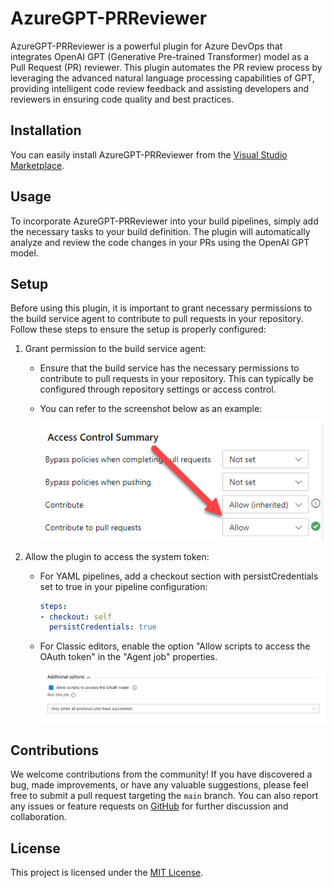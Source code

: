 # AzureGPT-PRReviewer

AzureGPT-PRReviewer is a powerful plugin for Azure DevOps that integrates OpenAI GPT (Generative Pre-trained Transformer) model as a Pull Request (PR) reviewer. This plugin automates the PR review process by leveraging the advanced natural language processing capabilities of GPT, providing intelligent code review feedback and assisting developers and reviewers in ensuring code quality and best practices.

## Installation

You can easily install AzureGPT-PRReviewer from the [Visual Studio Marketplace](https://marketplace.visualstudio.com/manage/publishers/azuregpt-prreviewer).

## Usage

To incorporate AzureGPT-PRReviewer into your build pipelines, simply add the necessary tasks to your build definition. The plugin will automatically analyze and review the code changes in your PRs using the OpenAI GPT model.

## Setup

Before using this plugin, it is important to grant necessary permissions to the build service agent to contribute to pull requests in your repository. Follow these steps to ensure the setup is properly configured:

1. Grant permission to the build service agent:
   - Ensure that the build service has the necessary permissions to contribute to pull requests in your repository. This can typically be configured through repository settings or access control.
   - You can refer to the screenshot below as an example:
   
     ![contribute_to_pr](https://github.com/shailesh/AzureGPT-PRReviewer/blob/main/images/contribute_to_pr.png?raw=true)

2. Allow the plugin to access the system token:
   - For YAML pipelines, add a checkout section with persistCredentials set to true in your pipeline configuration:
   
     ```yaml
     steps:
     - checkout: self
       persistCredentials: true
     ```
     
   - For Classic editors, enable the option "Allow scripts to access the OAuth token" in the "Agent job" properties.
   
     ![allow_access_token](https://github.com/shailesh/AzureGPT-PRReviewer/blob/main/images/allow_access_token.png?raw=true)

## Contributions

We welcome contributions from the community! If you have discovered a bug, made improvements, or have any valuable suggestions, please feel free to submit a pull request targeting the `main` branch. You can also report any issues or feature requests on [GitHub](https://github.com/shailesh/AzureGPT-PRReviewer/issues) for further discussion and collaboration.

## License

This project is licensed under the [MIT License](https://github.com/shailesh/AzureGPT-PRReviewer/main/LICENSE).
